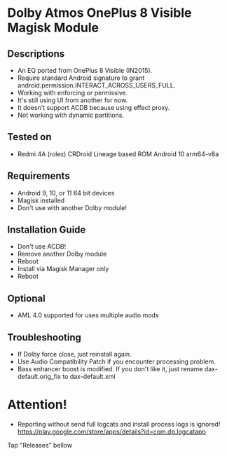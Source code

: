 # Dolby Atmos OnePlus 8 Visible Magisk Module

## Descriptions
- An EQ ported from OnePlus 8 Visible (IN2015).
- Require standard Android signature to grant android.permission.INTERACT_ACROSS_USERS_FULL.
- Working with enforcing or permissive.
- It's still using UI from another for now.
- It doesn't support ACDB because using effect proxy.
- Not working with dynamic partitions.

## Tested on
- Redmi 4A (rolex) CRDroid Lineage based ROM Android 10 arm64-v8a

## Requirements
- Android 9, 10, or 11 64 bit devices
- Magisk installed
- Don't use with another Dolby module!

## Installation Guide
- Don't use ACDB!
- Remove another Dolby module
- Reboot
- Install via Magisk Manager only
- Reboot

## Optional
- AML 4.0 supported for uses multiple audio mods

## Troubleshooting
- If Dolby force close, just reinstall again.
- Use Audio Compatibility Patch if you encounter processing problem.
- Bass enhancer boost is modified. If you don't like it, just rename dax-default.orig_fix to dax-default.xml

# Attention!
- Reporting without send full logcats and install process logs is ignored!
https://play.google.com/store/apps/details?id=com.dp.logcatapp

Tap "Releases" bellow
